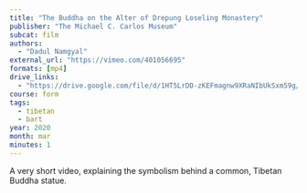```yaml
---
title: "The Buddha on the Alter of Drepung Loseling Monastery"
publisher: "The Michael C. Carlos Museum"
subcat: film
authors:
  - "Dadul Namgyal"
external_url: "https://vimeo.com/401056695"
formats: [mp4]
drive_links:
  - "https://drive.google.com/file/d/1HT5LrDD-zKEFmagnw9XRaNIbUkSxm59g/view?usp=drivesdk"
course: form
tags:
  - tibetan
  - bart
year: 2020
month: mar
minutes: 1
---
```


A very short video, explaining the symbolism behind a common, Tibetan Buddha statue.
